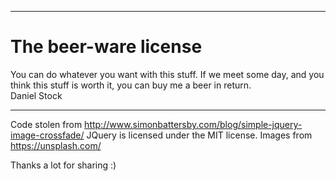 --------------------------------------------------------------------------------

# The beer-ware license

You can do whatever you want with this stuff. If we meet some day, and you think
this stuff is worth it, you can buy me a beer in return.  
                                                                    Daniel Stock

--------------------------------------------------------------------------------

Code stolen from http://www.simonbattersby.com/blog/simple-jquery-image-crossfade/
JQuery is licensed under the MIT license.
Images from https://unsplash.com/

Thanks a lot for sharing :)
